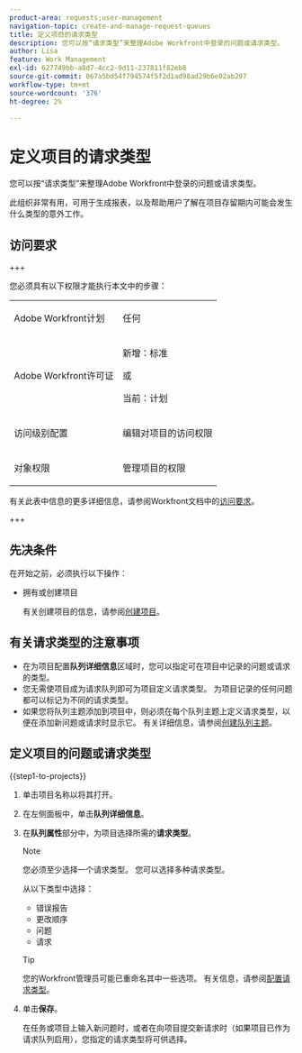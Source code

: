 ```yaml
---
product-area: requests;user-management
navigation-topic: create-and-manage-request-queues
title: 定义项目的请求类型
description: 您可以按“请求类型”来整理Adobe Workfront中登录的问题或请求类型。
author: Lisa
feature: Work Management
exl-id: 627749bb-a8d7-4cc2-9d11-237811f82eb8
source-git-commit: 067a5bd54f794574f5f2d1ad98ad29b6e02ab297
workflow-type: tm+mt
source-wordcount: '376'
ht-degree: 2%

---
```


# 定义项目的请求类型

您可以按“请求类型”来整理Adobe Workfront中登录的问题或请求类型。

此组织非常有用，可用于生成报表，以及帮助用户了解在项目存留期内可能会发生什么类型的意外工作。

## 访问要求

+++

您必须具有以下权限才能执行本文中的步骤：

<table style="table-layout:auto"> 
 <col> 
 <col> 
 <tbody> 
  <tr> 
   <td role="rowheader">Adobe Workfront计划</td> 
   <td> <p>任何</p> </td> 
  </tr> 
  <tr> 
   <td role="rowheader">Adobe Workfront许可证</td> 
   <td>
    <p>新增：标准</p>
    <p>或</p>
    <p>当前：计划</p></td>  
  </tr> 
  <tr> 
   <td role="rowheader">访问级别配置</td> 
   <td> <p>编辑对项目的访问权限</p></td> 
  </tr> 
  <tr> 
   <td role="rowheader">对象权限</td> 
   <td> <p>管理项目的权限</p></td> 
  </tr> 
 </tbody> 
</table>

有关此表中信息的更多详细信息，请参阅Workfront文档中的[访问要求](/help/quicksilver/administration-and-setup/add-users/access-levels-and-object-permissions/access-level-requirements-in-documentation.md)。

+++

## 先决条件

在开始之前，必须执行以下操作：

* 拥有或创建项目

  有关创建项目的信息，请参阅[创建项目](../../../manage-work/projects/create-projects/create-project.md)。

## 有关请求类型的注意事项

* 在为项目配置&#x200B;**队列详细信息**&#x200B;区域时，您可以指定可在项目中记录的问题或请求的类型。
* 您无需使项目成为请求队列即可为项目定义请求类型。 为项目记录的任何问题都可以标记为不同的请求类型。
* 如果您将队列主题添加到项目中，则必须在每个队列主题上定义请求类型，以便在添加新问题或请求时显示它。 有关详细信息，请参阅[创建队列主题](../../../manage-work/requests/create-and-manage-request-queues/create-queue-topics.md)。

## 定义项目的问题或请求类型

{{step1-to-projects}}

1. 单击项目名称以将其打开。
1. 在左侧面板中，单击&#x200B;**队列详细信息**。
1. 在&#x200B;**队列属性**&#x200B;部分中，为项目选择所需的&#x200B;**请求类型**。

   >[!NOTE]
   >
   >您必须至少选择一个请求类型。 您可以选择多种请求类型。

   从以下类型中选择：

   * 错误报告
   * 更改顺序
   * 问题
   * 请求

   >[!TIP]
   >
   >您的Workfront管理员可能已重命名其中一些选项。 有关信息，请参阅[配置请求类型](../../../administration-and-setup/set-up-workfront/configure-system-defaults/configure-request-types.md)。

1. 单击&#x200B;**保存**。

   在任务或项目上输入新问题时，或者在向项目提交新请求时（如果项目已作为请求队列启用），您指定的请求类型将可供选择。
